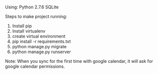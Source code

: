 Using:
Python 2.7.6
SQLite

Steps to make project running:
1. Install pip
2. Install virtualenv
3. create virtual environment
4. pip install -r requirements.txt
5. python manage.py migrate
6. python manage.py runserver

Note: When you sync for the first time with google calendar, it will ask for google calendar permissions.
